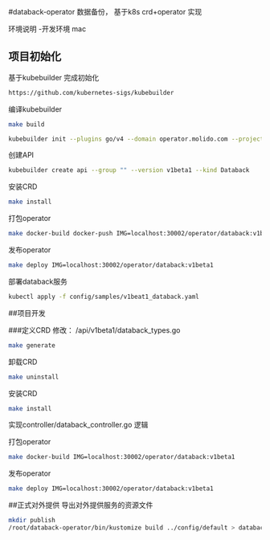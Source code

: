 #databack-operator
数据备份， 基于k8s crd+operator 实现

环境说明
-开发环境 mac

## 项目初始化

基于kubebuilder 完成初始化
```bash
https://github.com/kubernetes-sigs/kubebuilder
```

编译kubebuilder
```bash
make build
```


```bash
kubebuilder init --plugins go/v4 --domain operator.molido.com --project-name databack-operator  --repo github.com/molido/databack-operator
```


创建API
```bash
kubebuilder create api --group "" --version v1beta1 --kind Databack
```

安装CRD
```bash
make install
```

打包operator
```bash
make docker-build docker-push IMG=localhost:30002/operator/databack:v1beta1
```
发布operator
```bash
make deploy IMG=localhost:30002/operator/databack:v1beta1
```

部署databack服务
```bash
kubectl apply -f config/samples/v1beat1_databack.yaml
```

##项目开发

###定义CRD
修改： /api/v1beta1/databack_types.go

```bash
make generate
```
卸载CRD
```bash
make uninstall
```
安装CRD
```bash
make install
```

实现controller/databack_controller.go 逻辑

打包operator
```bash
make docker-build IMG=localhost:30002/operator/databack:v1beta1
```

发布operator
```bash
make deploy IMG=localhost:30002/operator/databack:v1beta1
```

##正式对外提供
导出对外提供服务的资源文件
```bash
mkdir publish
/root/databack-operator/bin/kustomize build ../config/default > databack-operator.yaml
```